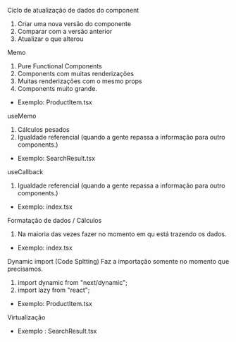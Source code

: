 Ciclo de atualização de dados do component

1. Criar uma nova versão do componente
2. Comparar com a versão anterior
3. Atualizar o que alterou

Memo
1. Pure Functional Components
2. Components com muitas renderizações
3. Muitas renderizações com o mesmo props
4. Components muito grande.

- Exemplo: ProductItem.tsx


useMemo 
1. Cálculos pesados
2. Igualdade referencial (quando a gente repassa a informação para outro components.)

- Exemplo: SearchResult.tsx


useCallback
1. Igualdade referencial  (quando a gente repassa a informação para outro components.)
- Exemplo: index.tsx

Formatação de dados / Cálculos
1. Na maioria das vezes fazer no momento em qu está trazendo os dados.
- Exemplo: index.tsx

Dynamic import (Code Spltting)
Faz a importação somente no momento que precisamos.

1. import dynamic from "next/dynamic";
2. import lazy from "react";

- Exemplo: ProductItem.tsx


Virtualização
- Exemplo : SearchResult.tsx